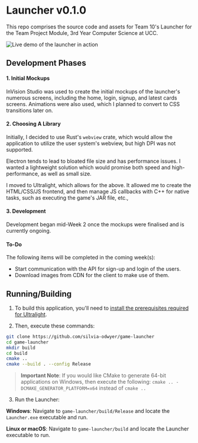 # Launcher v0.1.0
This repo comprises the source code and assets for Team 10's Launcher for the Team Project Module, 3rd Year Computer Science at UCC. 

![Live demo of the launcher in action](https://i.imgur.com/qSXiuFh.gifv)

## Development Phases 

#### 1. Initial Mockups
InVision Studio was used to create the initial mockups of the launcher's numerous screens, including the home, login, signup, 
and latest cards screens. Animations were also used, which I planned to convert to CSS transitions later on. 

#### 2. Choosing A Library 
Initially, I decided to use Rust's `webview` crate, which would allow the application to utilize the user system's webview, 
but high DPI was not supported. 

Electron tends to lead to bloated file size and has performance issues. I wanted a lightweight solution which would promise both speed and high-performance, as well as small size. 

I moved to Ultralight, which allows for the above. It allowed me to create the HTML/CSS/JS frontend, and then manage JS callbacks 
with C++ for native tasks, such as executing the game's JAR file, etc., 

#### 3. Development 
Development began mid-Week 2 once the mockups were finalised and is currently ongoing. 

#### To-Do
The following items will be completed in the coming week(s):
- Start communication with the API for sign-up and login of the users.
- Download images from CDN for the client to make use of them.

## Running/Building

1. To build this application, you'll need to [install the prerequisites required for Ultralight](https://docs.ultralig.ht/docs/installing-prerequisites).

2. Then, execute these commands:

```bash 
git clone https://github.com/silvia-odwyer/game-launcher
cd game-launcher
mkdir build
cd build
cmake ..
cmake --build . --config Release
```

> **Important Note**: If you would like CMake to generate 64-bit applications on Windows, then execute the following: `cmake .. -DCMAKE_GENERATOR_PLATFORM=x64` instead of `cmake ..`

3. Run the Launcher:

**Windows**: Navigate to `game-launcher/build/Release` and locate the `Launcher.exe` executable and run.

**Linux or macOS**: Navigate to `game-launcher/build` and locate the Launcher executable to run. 